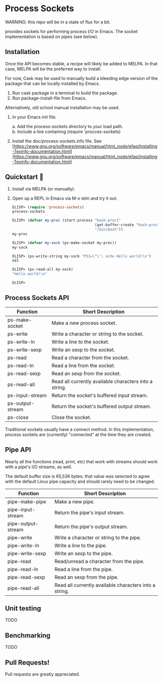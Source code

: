 Process Sockets
===============

WARNING: this repo will be in a state of flux for a bit.

provides sockets for performing process I/O in Emacs.  The socket
implementation is based on pipes (see below).

Installation
------------

Once the API becomes stable, a recipe will likely be added to MELPA.
In that case, MELPA will be the preferred way to install.

For now, Cask may be used to manually build a bleeding edge version of
the package that can be locally installed by Emacs.

  1. Run cask package in a terminal to build the package.
  2. Run package-install-file from Emacs.

Alternatively, old school manual installation may be used.

  1.  In your Emacs init file:

      a. Add the process-sockets directory to your load path.<br>
      b. Include a line containing (require 'procces-sockets)

  2. Install the doc/process-sockets.info file.  See [https://www.gnu.org/software/emacs/manual/html_node/efaq/Installing-Texinfo-documentation.html](https://www.gnu.org/software/emacs/manual/html_node/efaq/Installing-Texinfo-documentation.html)

Quickstart :rocket:
----------

1.  Install via MELPA (or manually).
2.  Open up a REPL in Emacs via M-x ielm and try it out:

    ```el
    ELISP> (require 'process-sockets)
    process-sockets

    ELISP> (defvar my-proc (start-process "bash-proc1"
                                          (get-buffer-create "bash-proc1")
                                          "/bin/bash"))
    my-proc

    ELISP> (defvar my-sock (ps-make-socket my-proc))
    my-sock

    ELISP> (ps-write-string my-sock "PS1=\"\"; echo Hello world!\n")
    nil

    ELISP> (ps-read-all my-sock)
    "Hello world!\n"

    ELISP>
    ```

Process Sockets API
-------------------

 Function         | Short Description
------------------|------------------------------------------------------
 ps-make-socket   | Make a new process socket.
 ps-write         | Write a character or string to the socket.
 ps-write-ln      | Write a line to the socket.
 ps-write-sexp    | Write an sexp to the socket.
 ps-read          | Read a character from the socket.
 ps-read-ln       | Read a line from the socket.
 ps-read-sexp     | Read an sexp from the socket.
 ps-read-all      | Read all currently available characters into a string.
 ps-input-stream  | Return the socket's buffered input stream.
 ps-output-stream | Return the socket's buffered output stream.
 ps-close         | Close the socket.

Traditional sockets usually have a connect method.  In this
implementation, process sockets are (currently) "connected" at the
time they are created.

Pipe API
--------

Nearly all the functions (read, print, etc) that work with streams
should work with a pipe's I/O streams, as well.

The default buffer size is 65,536 bytes; that value was selected to
agree with the default Linux pipe capacity and should rarely need to
be changed.

 Function           | Short Description
 -------------------|------------------------------------------------
 pipe-make-pipe     | Make a new pipe.
 pipe-input-stream  | Return the pipe's input stream.
 pipe-output-stream | Return the pipe's output stream.
 pipe-write         | Write a character or string to the pipe.
 pipe-write-ln      | Write a line to the pipe.
 pipe-write-sexp    | Write an sexp to the pipe.
 pipe-read          | Read/unread a character from the pipe.
 pipe-read-ln       | Read a line from the pipe.
 pipe-read-sexp     | Read an sexp from the pipe.
 pipe-read-all      | Read all currently available characters into a string.

Unit testing
------------

TODO

Benchmarking
------------

TODO

Pull Requests!
--------------

Pull requests are greatly appreciated.
